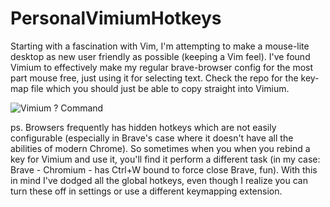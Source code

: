 # PersonalVimiumHotkeys
Starting with a fascination with Vim, I'm attempting to make a mouse-lite desktop as new user friendly as possible (keeping a Vim feel). I've found Vimium to effectively make my regular brave-browser config for the most part mouse free, just using it for selecting text. Check the repo for the key-map file which you should just be able to copy straight into Vimium.

![Vimium ? Command](https://github.com/aidanjbailey/PersonalVimiumHotkeys/blob/master/Vimium.png)

ps. Browsers frequently has hidden hotkeys which are not easily configurable (especially in Brave's case where it doesn't have all the abilities of modern Chrome). So sometimes when you when you rebind a key for Vimium and use it, you'll find it perform a different task (in my case: Brave - Chromium - has Ctrl+W bound to force close Brave, fun). With this in mind I've dodged all the global hotkeys, even though I realize you can turn these off in settings or use a different keymapping extension.
